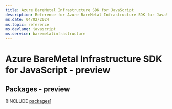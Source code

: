 ```yaml
---
title: Azure BareMetal Infrastructure SDK for JavaScript
description: Reference for Azure BareMetal Infrastructure SDK for JavaScript
ms.date: 04/02/2024
ms.topic: reference
ms.devlang: javascript
ms.service: baremetalinfrastructure
---
```

# Azure BareMetal Infrastructure SDK for JavaScript - preview
## Packages - preview
[!INCLUDE [packages](baremetal-infrastructure-index.md)]